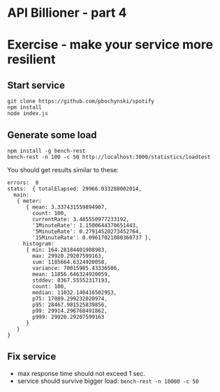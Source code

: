# API Billioner - part 4

# Exercise - make your service more resilient

## Start service

	git clone https://github.com/pbochynski/spotify
	npm install
	node index.js

## Generate some load

	npm install -g bench-rest
	bench-rest -n 100 -c 50 http://localhost:3000/statistics/loadtest
	
You should get results similar to these:

	errors:  0
    stats:  { totalElapsed: 29966.033288002014,
      main: 
       { meter: 
          { mean: 3.337431559894907,
            count: 100,
            currentRate: 3.485550977233192,
            '1MinuteRate': 1.1500644370651443,
            '5MinuteRate': 0.27914520273452764,
            '15MinuteRate': 0.09617021080360737 },
         histogram: 
          { min: 164.28184401988983,
            max: 29920.29207599163,
            sum: 1185664.6324920058,
            variance: 70015985.43336506,
            mean: 11856.646324920059,
            stddev: 8367.55552317193,
            count: 100,
            median: 11032.140416502953,
            p75: 17089.299232020974,
            p95: 28467.981525839856,
            p99: 29914.296768491862,
            p999: 29920.29207599163 
          } 
       } 
    }
	
## Fix service

* max response time should not exceed 1 sec.
* service should survive bigger load: ```bench-rest -n 10000 -c 50```


	